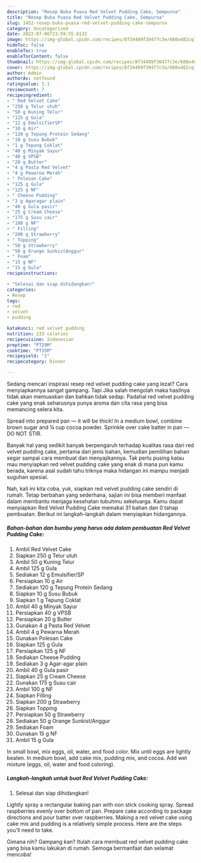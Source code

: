 ```yaml
---
description: "Resep Buka Puasa Red Velvet Pudding Cake, Sempurna"
title: "Resep Buka Puasa Red Velvet Pudding Cake, Sempurna"
slug: 1452-resep-buka-puasa-red-velvet-pudding-cake-sempurna
category: Uncategorized
date: 2022-07-06T23:59:55.613Z
image: https://img-global.cpcdn.com/recipes/8f34489f30477c3e/680x482cq70/red-velvet-pudding-cake-foto-resep-utama.jpg
hideToc: false
enableToc: true
enableTocContent: false
thumbnail: https://img-global.cpcdn.com/recipes/8f34489f30477c3e/680x482cq70/red-velvet-pudding-cake-foto-resep-utama.jpg
cover: https://img-global.cpcdn.com/recipes/8f34489f30477c3e/680x482cq70/red-velvet-pudding-cake-foto-resep-utama.jpg
author: Admin
authorAv: notfound
ratingvalue: 3.1
reviewcount: 7
recipeingredient:
- " Red Velvet Cake"
- "250 g Telur utuh"
- "50 g Kuning Telur"
- "125 g Gula"
- "12 g EmulsifierSP"
- "10 g Air"
- "120 g Tepung Protein Sedang"
- "10 g Susu Bubuk"
- "1 g Tepung Coklat"
- "40 g Minyak Sayur"
- "40 g VPSB"
- "20 g Butter"
- "4 g Pasta Red Velvet"
- "4 g Pewarna Merah"
- " Polesan Cake"
- "125 g Gula"
- "125 g NF"
- " Cheese Pudding"
- "3 g Agaragar plain"
- "40 g Gula pasir"
- "25 g Cream Cheese"
- "175 g Susu cair"
- "100 g NF"
- " Filling"
- "200 g Strawberry"
- " Topping"
- "50 g Strawberry"
- "50 g Orange SunkistAnggur"
- " Foam"
- "15 g NF"
- "15 g Gula"
recipeinstructions:

- "Selesai dan siap dihidangkan!"
categories:
- Resep
tags:
- red
- velvet
- pudding

katakunci: red velvet pudding 
nutrition: 233 calories
recipecuisine: Indonesian
preptime: "PT29M"
cooktime: "PT35M"
recipeyield: "1"
recipecategory: Dinner

---
```



Sedang mencari inspirasi resep red velvet pudding cake yang lezat? Cara menyiapkannya sangat gampang. Tapi Jika salah mengolah maka hasilnya tidak akan memuaskan dan bahkan tidak sedap. Padahal red velvet pudding cake yang enak seharusnya punya aroma dan cita rasa yang bisa memancing selera kita.


Spread into prepared pan — it will be thick! In a medium bowl, combine brown sugar and ¼ cup cocoa powder. Sprinkle over cake batter in pan — DO NOT STIR.

Banyak hal yang sedikit banyak berpengaruh terhadap kualitas rasa dari red velvet pudding cake, pertama dari jenis bahan, kemudian pemilihan bahan segar sampai cara membuat dan menyajikannya. Tak perlu pusing kalau mau menyiapkan red velvet pudding cake yang enak di mana pun kamu berada, karena asal sudah tahu triknya maka hidangan ini mampu menjadi suguhan spesial.


Nah, kali ini kita coba, yuk, siapkan red velvet pudding cake sendiri di rumah. Tetap berbahan yang sederhana, sajian ini bisa memberi manfaat dalam membantu menjaga kesehatan tubuhmu sekeluarga. Kamu dapat menyiapkan Red Velvet Pudding Cake memakai 31 bahan dan 0 tahap pembuatan. Berikut ini langkah-langkah dalam menyiapkan hidangannya.

<!--inarticleads1-->

##### Bahan-bahan dan bumbu yang harus ada dalam pembuatan Red Velvet Pudding Cake:

1. Ambil  Red Velvet Cake
1. Siapkan 250 g Telur utuh
1. Ambil 50 g Kuning Telur
1. Ambil 125 g Gula
1. Sediakan 12 g Emulsifier/SP
1. Persiapkan 10 g Air
1. Sediakan 120 g Tepung Protein Sedang
1. Siapkan 10 g Susu Bubuk
1. Siapkan 1 g Tepung Coklat
1. Ambil 40 g Minyak Sayur
1. Persiapkan 40 g VPSB
1. Persiapkan 20 g Butter
1. Gunakan 4 g Pasta Red Velvet
1. Ambil 4 g Pewarna Merah
1. Gunakan  Polesan Cake
1. Siapkan 125 g Gula
1. Persiapkan 125 g NF
1. Sediakan  Cheese Pudding
1. Sediakan 3 g Agar-agar plain
1. Ambil 40 g Gula pasir
1. Siapkan 25 g Cream Cheese
1. Gunakan 175 g Susu cair
1. Ambil 100 g NF
1. Siapkan  Filling
1. Siapkan 200 g Strawberry
1. Siapkan  Topping
1. Persiapkan 50 g Strawberry
1. Sediakan 50 g Orange Sunkist/Anggur
1. Sediakan  Foam
1. Gunakan 15 g NF
1. Ambil 15 g Gula


In small bowl, mix eggs, oil, water, and food color. Mix until eggs are lightly beaten. In medium bowl, add cake mix, pudding mix, and cocoa. Add wet mixture (eggs, oil, water and food coloring). 

<!--inarticleads2-->

##### Langkah-langkah untuk buat Red Velvet Pudding Cake:


1. Selesai dan siap dihidangkan!

Lightly spray a rectangular baking pan with non stick cooking spray. Spread raspberries evenly over bottom of pan. Prepare cake according to package directions and pour batter over raspberries. Making a red velvet cake using cake mix and pudding is a relatively simple process. Here are the steps you&#39;ll need to take. 

Gimana nih? Gampang kan? Itulah cara membuat red velvet pudding cake yang bisa kamu lakukan di rumah. Semoga bermanfaat dan selamat mencoba!

